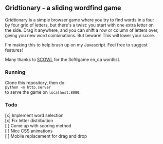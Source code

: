 ## Gridtionary - a sliding wordfind game

Gridtionary is a simple browser game where you try to find words in a four by four grid of letters, but there's a twist: you start with one extra letter on the side. Drag it anywhere, and you can shift a row or column of letters over, giving you new word combinations. But beware! This will lower your score.

I'm making this to help brush up on my Javascript. Feel free to suggest features!

Many thanks to [SCOWL](http://wordlist.aspell.net/) for the 3of6game en_ca wordlist.

### Running

Clone this repository, then do:  
`python -m http.server`  
to serve the game on `localhost:8000`.

### Todo

[x] Implement word selection  
[x] Fix letter distribution  
[ ] Come up with scoring method  
[ ] Nice CSS animations  
[ ] Mobile replacement for drag and drop  


